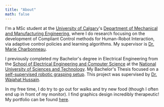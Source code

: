 ```yaml
---
title: "About"
math: false
---
```


I'm a MSc student at the [University of Calgary](https://www.ucalgary.ca)'s [Department of Mechanical and Manufacturing Engineering](https://schulich.ucalgary.ca/mechanical-manufacturing), where I do research focusing on the development of Compliant Control methods for Human-Robot Interaction, via adaptive control policies and learning algorithms. My supervisor is [Dr. Marie Charbonneau](https://profiles.ucalgary.ca/marie-charbonneau).

I previously completed my Bachelor's degree in Electrical Engineering from the [School of Electrical Engineering and Computer Science](https://seecs.nust.edu.pk) at the [National University of Sciences and Technology](https://nust.edu.pk). My Bachelor's Thesis focused on a [self-supervised robotic grasping setup](https://github.com/danyalsaqib/self-supervised-robotic-grasping.git). This project was supervised by [Dr. Wajahat Hussain](https://seecs.nust.edu.pk/faculty/muhammad-wajahat-hussain/).

In my free time, I do try to go out for walks and try new food (though I often end up in front of my monitor). I find graphics design incredibly therapeutic! My portfolio can be found [here](https://danyalsaqib.crevado.com/danyal-saqib-portfolio).